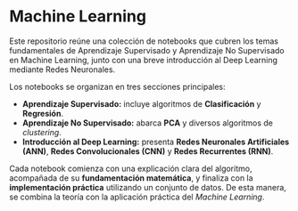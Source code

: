 # Machine Learning

Este repositorio reúne una colección de notebooks que cubren los temas fundamentales de Aprendizaje Supervisado y Aprendizaje No Supervisado en Machine Learning, junto con una breve introducción al Deep Learning mediante Redes Neuronales.

Los notebooks se organizan en tres secciones principales:

- **Aprendizaje Supervisado:** incluye algoritmos de **Clasificación** y **Regresión**.  
- **Aprendizaje No Supervisado:** abarca **PCA** y diversos algoritmos de *clustering*.  
- **Introducción al Deep Learning:** presenta **Redes Neuronales Artificiales (ANN)**, **Redes Convolucionales (CNN)** y **Redes Recurrentes (RNN)**.

Cada notebook comienza con una explicación clara del algoritmo, acompañada de su **fundamentación matemática**, y finaliza con la **implementación práctica** utilizando un conjunto de datos. De esta manera, se combina la teoría con la aplicación práctica del *Machine Learning*.
